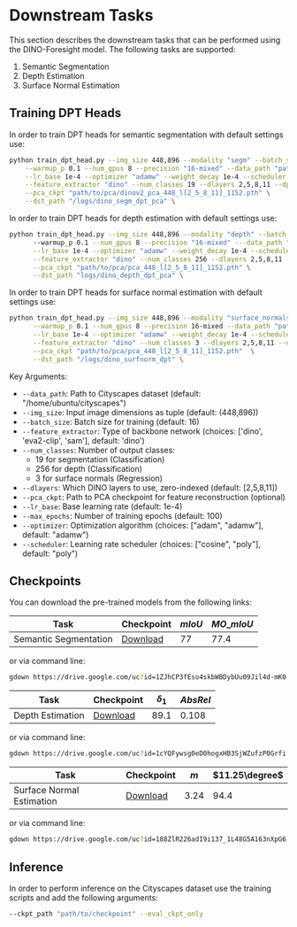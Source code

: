 # Downstream Tasks
This section describes the downstream tasks that can be performed using the DINO-Foresight model. The following tasks are supported:
1. Semantic Segmentation
2. Depth Estimation
3. Surface Normal Estimation

## Training DPT Heads
In order to train DPT heads for semantic segmentation with default settings use:
```bash
python train_dpt_head.py --img_size 448,896 --modality "segm" --batch_size 16 --max_epochs 100 \
    --warmup_p 0.1 --num_gpus 8 --precision "16-mixed" --data_path "path/to/cityscapes" \
    --lr_base 1e-4 --optimizer "adamw" --weight_decay 1e-4 --scheduler "poly" --down_up_sample "none" --eval_freq 1  \
    --feature_extractor "dino" --num_classes 19 --dlayers 2,5,8,11 --dpt_out_channels 128,256,512,512 --use_bn \
    --pca_ckpt "path/to/pca/dinov2_pca_448_l[2_5_8_11]_1152.pth" \
    --dst_path "/logs/dino_segm_dpt_pca" \
```
In order to train DPT heads for depth estimation with default settings use:
```bash
python train_dpt_head.py --img_size 448,896 --modality "depth" --batch_size 16 --max_epochs 100 \      
      --warmup_p 0.1 --num_gpus 8 --precision "16-mixed" ---data_path "path/to/cityscapes" \
      --lr_base 1e-4 --optimizer "adamw" --weight_decay 1e-4 --scheduler "cosine" --down_up_sample "none" --eval_freq 1  \
      --feature_extractor "dino" --num_classes 256 --dlayers 2,5,8,11 --dpt_out_channels 128,256,512,512 --use_bn \
      --pca_ckpt "path/to/pca/pca_448_l[2_5_8_11]_1152.pth" \
      --dst_path "logs/dino_depth_dpt_pca" \
```
In order to train DPT heads for surface normal estimation with default settings use:
```bash
python train_dpt_head.py --img_size 448,896 --modality "surface_normals" --batch_size 16 --max_epochs 100 \
      --warmup_p 0.1 --num_gpus 8 --precision 16-mixed --data_path "path/to/cityscapes" \
      --lr_base 1e-4 --optimizer "adamw" --weight_decay 1e-4 --scheduler "poly" --down_up_sample "none" --eval_freq 1  \
      --feature_extractor "dino" --num_classes 3 --dlayers 2,5,8,11 --dpt_out_channels 128,256,512,512 --use_bn \
      --pca_ckpt "path/to/pca/pca_448_l[2_5_8_11]_1152.pth"  \
      --dst_path "/logs/dino_surfnorm_dpt" \
```
Key Arguments:
- `--data_path`: Path to Cityscapes dataset (default: "/home/ubuntu/cityscapes")
- `--img_size`: Input image dimensions as tuple (default: (448,896))
- `--batch_size`: Batch size for training (default: 16)
- `--feature_extractor`: Type of backbone network (choices: ['dino', 'eva2-clip', 'sam'], default: 'dino')
- `--num_classes`: Number of output classes:
  - 19 for segmentation (Classification)
  - 256 for depth (Classification)
  - 3 for surface normals (Regression)
- `--dlayers`: Which DINO layers to use, zero-indexed (default: [2,5,8,11])
- `--pca_ckpt`: Path to PCA checkpoint for feature reconstruction (optional)
- `--lr_base`: Base learning rate (default: 1e-4)
- `--max_epochs`: Number of training epochs (default: 100)
- `--optimizer`: Optimization algorithm (choices: ["adam", "adamw"], default: "adamw")
- `--scheduler`: Learning rate scheduler (choices: ["cosine", "poly"], default: "poly")

## Checkpoints 
You can download the pre-trained models from the following links:

|Task|Checkpoint|$mIoU$|$MO\_mIoU$|
| - | - | - | - |
| Semantic Segmentation| [Download](https://drive.google.com/file/d/1ZJhCP3fEso4skbWBDybUu09Jil4d-mK0/view?usp=drive_link) | 77 | 77.4 |

or via command line:
```bash
gdown https://drive.google.com/uc?id=1ZJhCP3fEso4skbWBDybUu09Jil4d-mK0
```

| Task | Checkpoint |$\delta_1$ | $Abs Rel$ |
| - | - | - | - |
| Depth Estimation | [Download](https://drive.google.com/file/d/1cYQFywsg0eD0hogxHB3SjWZufzP0Grfi/view?usp=drive_link) | 89.1 | 0.108 |

or via command line:
```bash
gdown https://drive.google.com/uc?id=1cYQFywsg0eD0hogxHB3SjWZufzP0Grfi
```

| Task | Checkpoint | $m$ | $11.25\degree$ | 
| - | - | - | - |
| Surface Normal Estimation | [Download](https://drive.google.com/file/d/188ZlR226adI9i137_1L48G5A163nXpG6/view?usp=drive_link) | 3.24 | 94.4 |

or via command line:
```bash
gdown https://drive.google.com/uc?id=188ZlR226adI9i137_1L48G5A163nXpG6
```

## Inference 
In order to perform inference on the Cityscapes dataset use the training scripts and add the following arguments:
```bash
--ckpt_path "path/to/checkpoint" --eval_ckpt_only
```